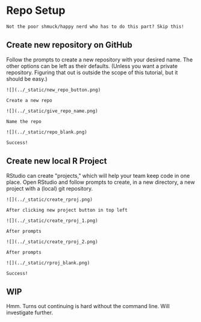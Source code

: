 # Repo Setup

```{hint}
Not the poor shmuck/happy nerd who has to do this part? Skip this!
```

## Create new repository on GitHub

Follow the prompts to create a new repository with your desired name. The other
options can be left as their defaults. (Unless you want a private repository.
Figuring that out is outside the scope of this tutorial, but it should be easy.)

```{figure-md}
![](../_static/new_repo_button.png)

Create a new repo
```

```{figure-md}
![](../_static/give_repo_name.png)

Name the repo
```

```{figure-md}
![](../_static/repo_blank.png)

Success!
```

## Create new local R Project

RStudio can create "projects," which will help your team keep code in one place.
Open RStudio and follow prompts to create, in a new directory, a new project
with a (local) git repository.

```{figure-md}
![](../_static/create_rproj.png)

After clicking new project button in top left
```

```{figure-md}
![](../_static/create_rproj_1.png)

After prompts
```

```{figure-md}
![](../_static/create_rproj_2.png)

After prompts
```

```{figure-md}
![](../_static/rproj_blank.png)

Success!
```

## WIP

Hmm. Turns out continuing is hard without the command line. Will investigate
further.
